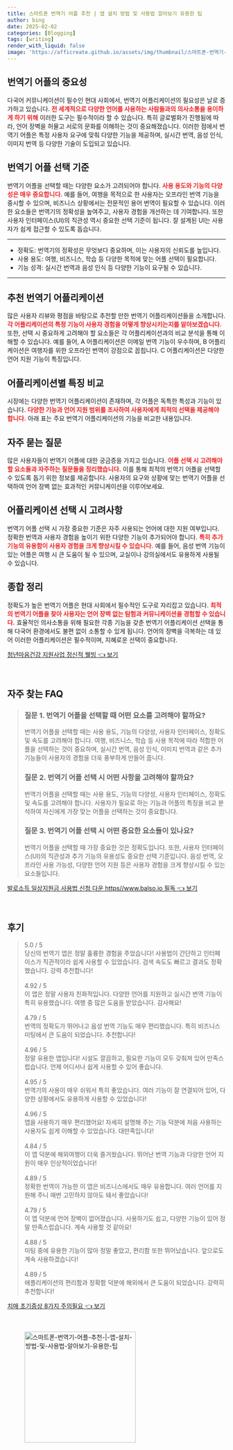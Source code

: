 ```yaml
---
title: 스마트폰 번역기 어플 추천 | 앱 설치 방법 및 사용법 알아보기 유용한 팁
author: bing
date: 2025-02-02
categories: [Blogging]
tags: [writing]
render_with_liquid: false
image: 'https://afficreate.github.io/assets/img/thumbnail/스마트폰-번역기-어플-추천-|-앱-설치-방법-및-사용법-알아보기-유용한-팁.webp'
---
```



<h2 id='번역기 어플의 중요성'>번역기 어플의 중요성</h2>

<p>다국어 커뮤니케이션이 필수인 현대 사회에서, 번역기 어플리케이션의 필요성은 날로 증가하고 있습니다. <b><span style="color: #ee2323;">전 세계적으로 다양한 언어를 사용하는 사람들과의 의사소통을 용이하게 하기 위해</span></b> 이러한 도구는 필수적이라 할 수 있습니다. 특히 글로벌화가 진행됨에 따라, 언어 장벽을 허물고 서로의 문화를 이해하는 것이 중요해졌습니다. 이러한 점에서 번역기 어플은 특정 사용자 요구에 맞춰 다양한 기능을 제공하며, 실시간 번역, 음성 인식, 이미지 번역 등 다양한 기술이 도입되고 있습니다.</p>

<h2 id='번역기 어플 선택 기준'>번역기 어플 선택 기준</h2>

<p>번역기 어플을 선택할 때는 다양한 요소가 고려되어야 합니다. <b><span style="color: #ee2323;">사용 용도와 기능의 다양성은 매우 중요합니다.</span></b> 예를 들어, 여행을 목적으로 한 사용자는 오프라인 번역 기능을 중시할 수 있으며, 비즈니스 상황에서는 전문적인 용어 번역이 필요할 수 있습니다. 이러한 요소들은 번역기의 정확성을 높여주고, 사용자 경험을 개선하는 데 기여합니다. 또한 사용자 인터페이스(UI)의 직관성 역시 중요한 선택 기준이 됩니다. 잘 설계된 UI는 사용자가 쉽게 접근할 수 있도록 돕습니다.</p>

<hr />

<ul>
    <li>정확도: 번역기의 정확성은 무엇보다 중요하며, 이는 사용자의 신뢰도를 높입니다.</li>
    <li>사용 용도: 여행, 비즈니스, 학습 등 다양한 목적에 맞는 어플 선택이 필요합니다.</li>
    <li>기능 성격: 실시간 번역과 음성 인식 등 다양한 기능이 요구될 수 있습니다.</li>
</ul>

<hr />

<h2 id='추천 번역기 어플리케이션'>추천 번역기 어플리케이션</h2>

<p>많은 사용자 리뷰와 평점을 바탕으로 추천할 만한 번역기 어플리케이션들을 소개합니다. <b><span style="color: #ee2323;">각 어플리케이션의 특정 기능이 사용자 경험을 어떻게 향상시키는지를 알아보겠습니다.</span></b> 또한, 선택 시 중요하게 고려해야 할 요소들은 각 어플리케이션과의 비교 분석을 통해 이해할 수 있습니다. 예를 들어, A 어플리케이션은 이메일 번역 기능이 우수하며, B 어플리케이션은 여행자를 위한 오프라인 번역이 강점으로 꼽힙니다. C 어플리케이션은 다양한 언어 지원 기능이 특징입니다.</p>

<h2 id='어플리케이션별 특징 비교'>어플리케이션별 특징 비교</h2>

<p>시장에는 다양한 번역기 어플리케이션이 존재하며, 각 어플은 독특한 특성과 기능이 있습니다. <b><span style="color: #ee2323;">다양한 기능과 언어 지원 범위를 조사하여 사용자에게 최적의 선택을 제공해야 합니다.</span></b> 아래 표는 주요 번역기 어플리케이션의 기능을 비교한 내용입니다.</p>

<h2 id='자주 묻는 질문'>자주 묻는 질문</h2>

<p>많은 사용자들이 번역기 어플에 대한 궁금증을 가지고 있습니다. <b><span style="color: #ee2323;">어플 선택 시 고려해야 할 요소들과 자주하는 질문들을 정리했습니다.</span></b> 이를 통해 최적의 번역기 어플을 선택할 수 있도록 돕기 위한 정보를 제공합니다. 사용자의 요구와 상황에 맞는 번역기 어플을 선택하여 언어 장벽 없는 효과적인 커뮤니케이션을 이루어보세요.</p>

<h2 id='어플리케이션 선택 시 고려사항'>어플리케이션 선택 시 고려사항</h2>

<p>번역기 어플 선택 시 가장 중요한 기준은 자주 사용되는 언어에 대한 지원 여부입니다. 정확한 번역과 사용자 경험을 높이기 위한 다양한 기능이 추가되어야 합니다. <b><span style="color: #ee2323;">특히 추가 기능의 유용함이 사용자 경험을 크게 향상시킬 수 있습니다.</span></b> 예를 들어, 음성 번역 기능이 있는 어플은 여행 시 큰 도움이 될 수 있으며, 교실이나 강의실에서도 유용하게 사용될 수 있습니다.</p>

<h2 id='종합 정리'>종합 정리</h2>

<p>정확도가 높은 번역기 어플은 현대 사회에서 필수적인 도구로 자리잡고 있습니다. <b><span style="color: #ee2323;">최적의 번역기 어플을 찾아 사용자는 언어 장벽 없는 탐험과 커뮤니케이션을 경험할 수 있습니다.</span></b> 효율적인 의사소통을 위해 필요한 각종 기능을 갖춘 번역기 어플리케이션 선택을 통해 다국어 환경에서도 불편 없이 소통할 수 있게 됩니다. 언어의 장벽을 극복하는 데 있어 이러한 어플리케이션은 필수적이며, 지혜로운 선택이 중요합니다.</p>


<p><a class="click-button" title="청년마음건강 지원사업 정신적 웰빙" href="https://afficreate.github.io/posts/%EC%B2%AD%EB%85%84%EB%A7%88%EC%9D%8C%EA%B1%B4%EA%B0%95-%EC%A7%80%EC%9B%90%EC%82%AC%EC%97%85-%EC%A0%95%EC%8B%A0%EC%A0%81-%EC%9B%B0%EB%B9%99/" rel="dofollow">청년마음건강 지원사업 정신적 웰빙 👈 보기</a></p><br>
<h2 id='자주_찾는_FAQ'>자주 찾는 FAQ</h2>
<div itemscope="" itemtype="https://schema.org/FAQPage"> 
<blockquote> 
<div itemscope="" itemprop="mainEntity" itemtype="https://schema.org/Question"> 
<h3 itemprop="name">질문 1. 번역기 어플을 선택할 때 어떤 요소를 고려해야 할까요?</h3> 
<div itemscope="" itemprop="acceptedAnswer" itemtype="https://schema.org/Answer"> 
<span itemprop="text"> 
<p>번역기 어플을 선택할 때는 사용 용도, 기능의 다양성, 사용자 인터페이스, 정확도 및 속도를 고려해야 합니다. 여행, 비즈니스, 학습 등 사용 목적에 따라 적합한 어플을 선택하는 것이 중요하며, 실시간 번역, 음성 인식, 이미지 번역과 같은 추가 기능들이 사용자의 경험을 더욱 풍부하게 만들어 줍니다.</p> 
</span> 
</div> 
</div> 

<div itemscope="" itemprop="mainEntity" itemtype="https://schema.org/Question"> 
<h3 itemprop="name">질문 2. 번역기 어플 선택 시 어떤 사항을 고려해야 할까요?</h3> 
<div itemscope="" itemprop="acceptedAnswer" itemtype="https://schema.org/Answer"> 
<span itemprop="text"> 
<p>번역기 어플을 선택할 때는 사용 용도, 기능의 다양성, 사용자 인터페이스, 정확도 및 속도를 고려해야 합니다. 사용자가 필요로 하는 기능과 어플의 특징을 비교 분석하여 자신에게 가장 맞는 어플을 선택하는 것이 중요합니다.</p> 
</span> 
</div> 
</div> 

<div itemscope="" itemprop="mainEntity" itemtype="https://schema.org/Question"> 
<h3 itemprop="name">질문 3. 번역기 어플 선택 시 어떤 중요한 요소들이 있나요?</h3> 
<div itemscope="" itemprop="acceptedAnswer" itemtype="https://schema.org/Answer"> 
<span itemprop="text"> 
<p>번역기 어플을 선택할 때 가장 중요한 것은 정확도입니다. 또한, 사용자 인터페이스(UI)의 직관성과 추가 기능의 유용성도 중요한 선택 기준입니다. 음성 번역, 오프라인 사용 가능성, 다양한 언어 지원 등은 사용자 경험을 크게 향상시킬 수 있는 요소들입니다.</p> 
</span> 
</div> 
</div> 
</blockquote> 
</div>
<p><a class="click-button" title="발로소득 일상지원금 사용법 신청 다운 https//www.balso.io 필독" href="https://afficreate.github.io/posts/%EB%B0%9C%EB%A1%9C%EC%86%8C%EB%93%9D-%EC%9D%BC%EC%83%81%EC%A7%80%EC%9B%90%EA%B8%88-%EC%82%AC%EC%9A%A9%EB%B2%95-%EC%8B%A0%EC%B2%AD-%EB%8B%A4%EC%9A%B4-httpswww.balso.io-%ED%95%84%EB%8F%85/" rel="dofollow">발로소득 일상지원금 사용법 신청 다운 https//www.balso.io 필독 👈 보기</a></p><br>
<h2 id='후기'>후기</h2>
<div itemscope itemtype="https://schema.org/Product">
  <blockquote>
  <div itemprop="review" itemscope itemtype="https://schema.org/Review">
      <div itemprop="reviewRating" itemscope itemtype="https://schema.org/Rating"> <span itemprop="ratingValue">5.0</span> / <span itemprop="bestRating">5</span> </div>
      <span itemprop="reviewBody">당신의 번역기 앱은 정말 훌륭한 경험을 주었습니다! 사용법이 간단하고 인터페이스가 직관적이라 쉽게 사용할 수 있었습니다. 검색 속도도 빠르고 결과도 정확했습니다. 강력 추천합니다!</span>
  </div>
  <br>
  <div itemprop="review" itemscope itemtype="https://schema.org/Review">
      <div itemprop="reviewRating" itemscope itemtype="https://schema.org/Rating"> <span itemprop="ratingValue">4.92</span> / <span itemprop="bestRating">5</span> </div>
      <span itemprop="reviewBody">이 앱은 정말 사용자 친화적입니다. 다양한 언어를 지원하고 실시간 번역 기능이 특히 유용했습니다. 여행 중 많은 도움을 받았습니다. 감사해요!</span>
  </div>
  <br>
  <div itemprop="review" itemscope itemtype="https://schema.org/Review">
      <div itemprop="reviewRating" itemscope itemtype="https://schema.org/Rating"> <span itemprop="ratingValue">4.79</span> / <span itemprop="bestRating">5</span> </div>
      <span itemprop="reviewBody">번역의 정확도가 뛰어나고 음성 번역 기능도 매우 편리했습니다. 특히 비즈니스 미팅에서 큰 도움이 되었습니다. 추천합니다!</span>
  </div>
  <br>
  <div itemprop="review" itemscope itemtype="https://schema.org/Review">
      <div itemprop="reviewRating" itemscope itemtype="https://schema.org/Rating"> <span itemprop="ratingValue">4.96</span> / <span itemprop="bestRating">5</span> </div>
      <span itemprop="reviewBody">정말 유용한 앱입니다! 시설도 깔끔하고, 필요한 기능이 모두 갖춰져 있어 만족스럽습니다. 언제 어디서나 쉽게 사용할 수 있어 좋습니다.</span>
  </div>
  <br>
  <div itemprop="review" itemscope itemtype="https://schema.org/Review">
      <div itemprop="reviewRating" itemscope itemtype="https://schema.org/Rating"> <span itemprop="ratingValue">4.95</span> / <span itemprop="bestRating">5</span> </div>
      <span itemprop="reviewBody">번역기의 사용이 매우 쉬워서 특히 좋았습니다. 여러 기능이 잘 연결되어 있어, 다양한 상황에서도 유용하게 사용할 수 있었습니다!</span>
  </div>
  <br>
  <div itemprop="review" itemscope itemtype="https://schema.org/Review">
      <div itemprop="reviewRating" itemscope itemtype="https://schema.org/Rating"> <span itemprop="ratingValue">4.96</span> / <span itemprop="bestRating">5</span> </div>
      <span itemprop="reviewBody">앱을 사용하기 매우 편리했어요! 자세히 설명해 주는 기능 덕분에 처음 사용하는 사용자도 쉽게 이해할 수 있었습니다. 대만족입니다!</span>
  </div>
  <br>
  <div itemprop="review" itemscope itemtype="https://schema.org/Review">
      <div itemprop="reviewRating" itemscope itemtype="https://schema.org/Rating"> <span itemprop="ratingValue">4.84</span> / <span itemprop="bestRating">5</span> </div>
      <span itemprop="reviewBody">이 앱 덕분에 해외여행이 더욱 즐거웠습니다. 뛰어난 번역 기능과 다양한 언어 지원이 매우 인상적이었습니다!</span>
  </div>
  <br>
  <div itemprop="review" itemscope itemtype="https://schema.org/Review">
      <div itemprop="reviewRating" itemscope itemtype="https://schema.org/Rating"> <span itemprop="ratingValue">4.89</span> / <span itemprop="bestRating">5</span> </div>
      <span itemprop="reviewBody">정확한 번역이 가능한 이 앱은 비즈니스에서도 매우 유용합니다. 여러 언어를 지원해 주니 매번 고민하지 않아도 돼서 좋았습니다!</span>
  </div>
  <br>
  <div itemprop="review" itemscope itemtype="https://schema.org/Review">
      <div itemprop="reviewRating" itemscope itemtype="https://schema.org/Rating"> <span itemprop="ratingValue">4.79</span> / <span itemprop="bestRating">5</span> </div>
      <span itemprop="reviewBody">이 앱 덕분에 언어 장벽이 없어졌습니다. 사용하기도 쉽고, 다양한 기능이 있어 정말 만족스럽습니다. 계속 사용할 것 같아요!</span>
  </div>
  <br>
  <div itemprop="review" itemscope itemtype="https://schema.org/Review">
      <div itemprop="reviewRating" itemscope itemtype="https://schema.org/Rating"> <span itemprop="ratingValue">4.88</span> / <span itemprop="bestRating">5</span> </div>
      <span itemprop="reviewBody">미팅 중에 유용한 기능이 많아 정말 좋았고, 편리함 또한 뛰어났습니다. 앞으로도 계속 사용하겠습니다!</span>
  </div>
  <br>
  <div itemprop="review" itemscope itemtype="https://schema.org/Review">
      <div itemprop="reviewRating" itemscope itemtype="https://schema.org/Rating"> <span itemprop="ratingValue">4.89</span> / <span itemprop="bestRating">5</span> </div>
      <span itemprop="reviewBody">애플리케이션의 편리함과 정확함 덕분에 해외에서 큰 도움이 되었습니다. 강력히 추천합니다!</span>
  </div>
  </blockquote>
</div>
<p><a class="click-button" title="치매 초기증상 8가지 주의필요" href="https://afficreate.github.io/posts/%EC%B9%98%EB%A7%A4-%EC%B4%88%EA%B8%B0%EC%A6%9D%EC%83%81-8%EA%B0%80%EC%A7%80-%EC%A3%BC%EC%9D%98%ED%95%84%EC%9A%94/" rel="dofollow">치매 초기증상 8가지 주의필요 👈 보기</a></p><br>
<figure class="image"><img src="https://afficreate.github.io/assets/img/thumbnail/스마트폰-번역기-어플-추천-|-앱-설치-방법-및-사용법-알아보기-유용한-팁.webp" alt="스마트폰-번역기-어플-추천-|-앱-설치-방법-및-사용법-알아보기-유용한-팁" width="256" height="256"></figure>